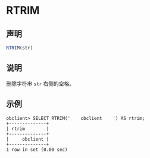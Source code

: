 RTRIM 
==========================



声明 
-----------------------

```javascript
RTRIM(str)
```



说明 
-----------------------

删除字符串 `str` 右侧的空格。

示例 
-----------------------

```unknow
obclient> SELECT RTRIM('    obclient    ') AS rtrim;
+--------------+
| rtrim        |
+--------------+
|     obclient |
+--------------+
1 row in set (0.00 sec)
```


